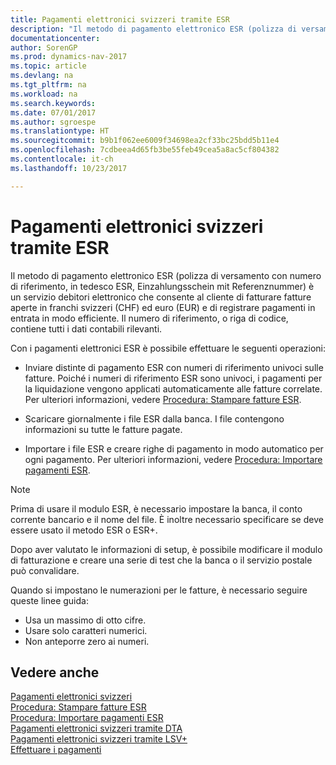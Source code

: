 ```yaml
---
title: Pagamenti elettronici svizzeri tramite ESR
description: "Il metodo di pagamento elettronico ESR (polizza di versamento con numero di riferimento, in tedesco ESR, Einzahlungsschein mit Referenznummer) è un servizio debitori elettronico che consente al cliente di fatturare fatture aperte in franchi svizzeri (CHF) ed euro (EUR) e di registrare pagamenti in entrata in modo efficiente."
documentationcenter: 
author: SorenGP
ms.prod: dynamics-nav-2017
ms.topic: article
ms.devlang: na
ms.tgt_pltfrm: na
ms.workload: na
ms.search.keywords: 
ms.date: 07/01/2017
ms.author: sgroespe
ms.translationtype: HT
ms.sourcegitcommit: b9b1f062ee6009f34698ea2cf33bc25bdd5b11e4
ms.openlocfilehash: 7cdbeea4d65fb3be55feb49cea5a8ac5cf804382
ms.contentlocale: it-ch
ms.lasthandoff: 10/23/2017

---
```

# <a name="swiss-electronic-payments-using-esr"></a>Pagamenti elettronici svizzeri tramite ESR
Il metodo di pagamento elettronico ESR (polizza di versamento con numero di riferimento, in tedesco ESR, Einzahlungsschein mit Referenznummer) è un servizio debitori elettronico che consente al cliente di fatturare fatture aperte in franchi svizzeri (CHF) ed euro (EUR) e di registrare pagamenti in entrata in modo efficiente. Il numero di riferimento, o riga di codice, contiene tutti i dati contabili rilevanti.  

Con i pagamenti elettronici ESR è possibile effettuare le seguenti operazioni:  

- Inviare distinte di pagamento ESR con numeri di riferimento univoci sulle fatture. Poiché i numeri di riferimento ESR sono univoci, i pagamenti per la liquidazione vengono applicati automaticamente alle fatture correlate. Per ulteriori informazioni, vedere [Procedura: Stampare fatture ESR](how-to-print-esr-invoices.md).  

- Scaricare giornalmente i file ESR dalla banca. I file contengono informazioni su tutte le fatture pagate.  

- Importare i file ESR e creare righe di pagamento in modo automatico per ogni pagamento. Per ulteriori informazioni, vedere [Procedura: Importare pagamenti ESR](how-to-import-esr-payments.md).  

> [!NOTE]  
>  Prima di usare il modulo ESR, è necessario impostare la banca, il conto corrente bancario e il nome del file. È inoltre necessario specificare se deve essere usato il metodo ESR o ESR+.

Dopo aver valutato le informazioni di setup, è possibile modificare il modulo di fatturazione e creare una serie di test che la banca o il servizio postale può convalidare.  

Quando si impostano le numerazioni per le fatture, è necessario seguire queste linee guida:  

- Usa un massimo di otto cifre.  
- Usare solo caratteri numerici.  
- Non anteporre zero ai numeri.  

## <a name="see-also"></a>Vedere anche  
 [Pagamenti elettronici svizzeri](swiss-electronic-payments.md)   
 [Procedura: Stampare fatture ESR](how-to-print-esr-invoices.md)   
 [Procedura: Importare pagamenti ESR](how-to-import-esr-payments.md)   
 [Pagamenti elettronici svizzeri tramite DTA](swiss-electronic-payments-using-dta.md)   
 [Pagamenti elettronici svizzeri tramite LSV+](swiss-electronic-payments-using-lsv-.md)   
 [Effettuare i pagamenti](../../payables-make-payments.md)

